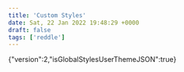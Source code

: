 ```yaml
---
title: 'Custom Styles'
date: Sat, 22 Jan 2022 19:48:29 +0000
draft: false
tags: ['reddle']
---
```


{"version":2,"isGlobalStylesUserThemeJSON":true}